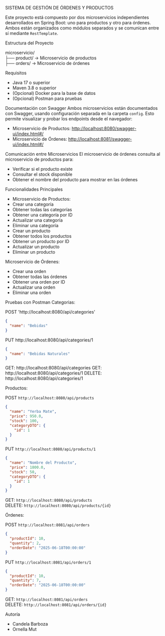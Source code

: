 SISTEMA DE GESTIÓN DE ÓRDENES Y PRODUCTOS

Este proyecto está compuesto por dos microservicios independientes desarrollados en Spring Boot: uno para productos y otro para órdenes. Ambos están organizados como módulos separados y se comunican entre sí mediante `RestTemplate`.

Estructura del Proyecto

microservicio/  
├── product/          → Microservicio de productos  
├── orders/           → Microservicio de órdenes  

Requisitos
- Java 17 o superior  
- Maven 3.8 o superior  
- (Opcional) Docker para la base de datos  
- (Opcional) Postman para pruebas  

Documentación con Swagger
Ambos microservicios están documentados con Swagger, usando configuración separada en la carpeta `config`. Esto permite visualizar y probar los endpoints desde el navegador:

- Microservicio de Productos: [http://localhost:8080/swagger-ui/index.html#/](http://localhost:8080/swagger-ui/index.html#/)  
- Microservicio de Órdenes: [http://localhost:8081/swagger-ui/index.html#/](http://localhost:8081/swagger-ui/index.html#/)  


Comunicación entre Microservicios
El microservicio de órdenes consulta al microservicio de productos para:

- Verificar si el producto existe  
- Consultar el stock disponible  
- Obtener el nombre del producto para mostrar en las órdenes  

Funcionalidades Principales
- Microservicio de Productos:
- Crear una categoría
- Obtener todas las categorías
- Obtener una categoría por ID
- Actualizar una categoría
- Eliminar una categoría
- Crear un producto
- Obtener todos los productos
- Obtener un producto por ID
- Actualizar un producto
- Eliminar un producto

Microservicio de Órdenes:
- Crear una orden  
- Obtener todas las órdenes  
- Obtener una orden por ID  
- Actualizar una orden  
- Eliminar una orden  

Pruebas con Postman
Categorias: 

POST 'http://localhost:8080/api/categories'
```json
{
  "name": "Bebidas"
}
```

PUT http://localhost:8080/api/categories/1
```json
{
  "name": "Bebidas Naturales"
}
```

GET: http://localhost:8080/api/categories
GET: http://localhost:8080/api/categories/1
DELETE: http://localhost:8080/api/categories/1

Productos:

POST `http://localhost:8080/api/products`
```json
{
  "name": "Yerba Mate",
  "price": 950.0,
  "stock": 100,
  "categoryDTO": {
    "id": 1
  }
}
```

PUT `http://localhost:8080/api/products/1`
```json
{
  "name": "Nombre del Producto",
  "price": 1800.0,
  "stock": 50,
  "categoryDTO": {
    "id": 1
  }
}
```

GET: `http://localhost:8080/api/products`  
DELETE: `http://localhost:8080/api/products/{id}`


Órdenes:

POST `http://localhost:8081/api/orders`
```json
{
  "productId": 10,
  "quantity": 2,
  "orderDate": "2025-06-18T00:00:00"
}
```

PUT `http://localhost:8081/api/orders/1`
```json
{
  "productId": 10,
  "quantity": 7,
  "orderDate": "2025-06-18T00:00:00"
}
```

GET: `http://localhost:8081/api/orders`  
DELETE: `http://localhost:8081/api/orders/{id}`

Autoría

- Candela Barboza  
- Ornella Mut
